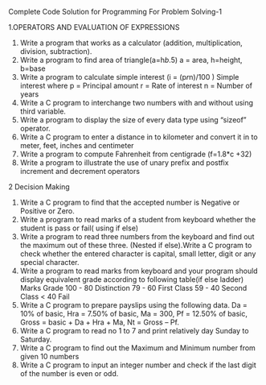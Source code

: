 Complete Code Solution for Programming For Problem Solving-1

1.OPERATORS AND EVALUATION OF EXPRESSIONS

1. Write a program that works as a calculator (addition,
multiplication, division, subtraction).
2. Write a program to find area of triangle(a=h*b*.5)
 a = area, h=height, b=base
3. Write a program to calculate simple interest (i = (p*r*n)/100
)
Simple interest where p = Principal amount r = Rate of
interest
n = Number of years
4. Write a C program to interchange two numbers with and
without using third variable.
5. Write a program to display the size of every data type using
“sizeof” operator.
6. Write a C program to enter a distance in to kilometer and
convert it in to meter, feet, inches and centimeter
7. Write a program to compute Fahrenheit from centigrade
(f=1.8*c +32)
8. Write a program to illustrate the use of unary prefix and
postfix increment and decrement operators

2 Decision Making

1. Write a C program to find that the accepted number is
Negative or Positive or Zero.
2. Write a program to read marks of a student from keyboard
whether the student is pass or fail( using if else)
3. Write a program to read three numbers from the keyboard
and find out the maximum out of these three. (Nested if
else).Write a C program to check whether the entered
character is capital, small letter, digit or any special
character.
4. Write a program to read marks from keyboard and your
program should display equivalent grade according to
following table(if else ladder)
Marks Grade
100 - 80 Distinction
79 - 60 First Class
59 - 40 Second Class
< 40 Fail
5. Write a C program to prepare payslips using the following
data. Da = 10% of basic, Hra = 7.50% of basic, Ma = 300,
Pf = 12.50% of basic, Gross = basic + Da + Hra + Ma, Nt =
Gross – Pf.
6. Write a C program to read no 1 to 7 and print relatively day
Sunday to Saturday.
7. Write a C program to find out the Maximum and Minimum
number from given 10 numbers
8. Write a C program to input an integer number and check if
the last digit of the number is even or odd.
